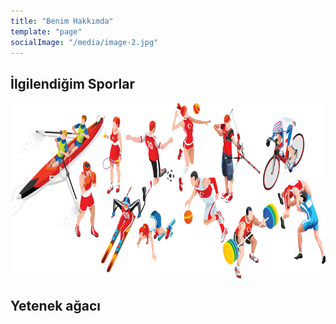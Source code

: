 ```yaml
---
title: "Benim Hakkımda"
template: "page"
socialImage: "/media/image-2.jpg"
---
```


## İlgilendiğim Sporlar

![](/media/sporlar/sporlar-genel.png)
 

## Yetenek ağacı